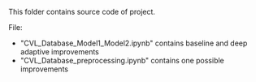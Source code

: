 This folder contains source code of project.

File: 
- "CVL_Database_Model1_Model2.ipynb" contains baseline and deep adaptive improvements
- "CVL_Database_preprocessing.ipynb" contains one possible improvements
